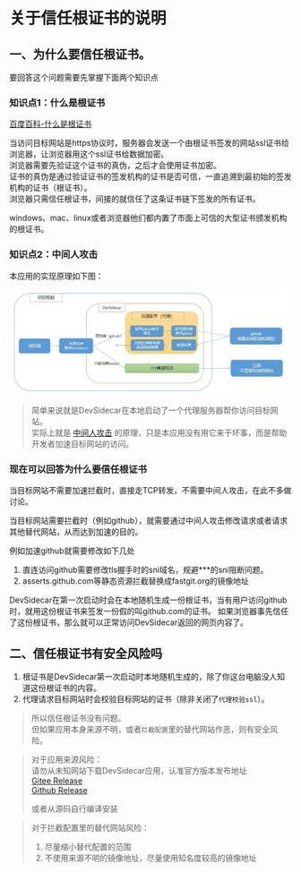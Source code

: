 # 关于信任根证书的说明

## 一、为什么要信任根证书。

要回答这个问题需要先掌握下面两个知识点
### 知识点1：什么是根证书
[百度百科-什么是根证书](https://baike.baidu.com/item/%E6%A0%B9%E8%AF%81%E4%B9%A6/9874620?fr=aladdin)

当访问目标网站是https协议时，服务器会发送一个由根证书签发的网站ssl证书给浏览器，让浏览器用这个ssl证书给数据加密。   
浏览器需要先验证这个证书的真伪，之后才会使用证书加密。    
证书的真伪是通过验证证书的签发机构的证书是否可信，一直追溯到最初始的签发机构的证书（根证书）。    
浏览器只需信任根证书，间接的就信任了这条证书链下签发的所有证书。

windows、mac、linux或者浏览器他们都内置了市面上可信的大型证书颁发机构的根证书。

### 知识点2：中间人攻击
本应用的实现原理如下图：       

![](./flow.jpg)


> 简单来说就是DevSidecar在本地启动了一个代理服务器帮你访问目标网站。   
> 实际上就是 [中间人攻击](https://baike.baidu.com/item/%E4%B8%AD%E9%97%B4%E4%BA%BA%E6%94%BB%E5%87%BB/1739730?fr=aladdin) 的原理，只是本应用没有用它来干坏事，而是帮助开发者加速目标网站的访问。

### 现在可以回答为什么要信任根证书

当目标网站不需要加速拦截时，直接走TCP转发，不需要中间人攻击，在此不多做讨论。

当目标网站需要拦截时（例如github），就需要通过中间人攻击修改请求或者请求其他替代网站，从而达到加速的目的。

例如加速github就需要修改如下几处

1. 直连访问github需要修改tls握手时的sni域名，规避***的sni阻断问题。
2. asserts.github.com等静态资源拦截替换成fastgit.org的镜像地址

DevSidecar在第一次启动时会在本地随机生成一份根证书，当有用户访问github时，就用这份根证书来签发一份假的叫github.com的证书。
如果浏览器事先信任了这份根证书，那么就可以正常访问DevSidecar返回的网页内容了。

## 二、信任根证书有安全风险吗

1. 根证书是DevSidecar第一次启动时本地随机生成的，除了你这台电脑没人知道这份根证书的内容。
2. 代理请求目标网站时会校验目标网站的证书（除非关闭了`代理校验ssl`）。

> 所以信任根证书没有问题。    
> 但如果应用本身来源不明，或者`拦截配置`里的替代网站作恶，则有安全风险。    

> 对于应用来源风险：    
> 请勿从未知网站下载DevSidecar应用，认准官方版本发布地址  
> [Gitee Release](https://gitee.com/docmirror/dev-sidecar/releases)  
> [Github Release](https://github.com/docmirror/dev-sidecar/releases)
> 
> 或者从源码自行编译安装

> 对于拦截配置里的替代网站风险：   
> 1. 尽量缩小替代配置的范围
> 2. 不使用来源不明的镜像地址，尽量使用知名度较高的镜像地址


